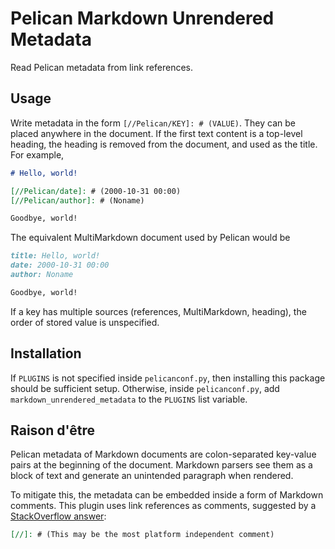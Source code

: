 Pelican Markdown Unrendered Metadata
====================================

Read Pelican metadata from link references.

Usage
-----

Write metadata in the form `[//Pelican/KEY]: # (VALUE)`.
They can be placed anywhere in the document.
If the first text content is a top-level heading,
the heading is removed from the document, and used as the title.
For example,

```md
# Hello, world!

[//Pelican/date]: # (2000-10-31 00:00)
[//Pelican/author]: # (Noname)

Goodbye, world!
```

The equivalent MultiMarkdown document used by Pelican would be

```md
title: Hello, world!
date: 2000-10-31 00:00
author: Noname

Goodbye, world!
```

If a key has multiple sources (references, MultiMarkdown, heading),
the order of stored value is unspecified.

Installation
------------

If `PLUGINS` is not specified inside `pelicanconf.py`,
then installing this package should be sufficient setup.
Otherwise, inside `pelicanconf.py`,
add `markdown_unrendered_metadata` to the `PLUGINS` list variable.

Raison d'être
-------------

Pelican metadata of Markdown documents
are colon-separated key-value pairs at the beginning of the document.
Markdown parsers see them as a block of text
and generate an unintended paragraph when rendered.

To mitigate this, the metadata can be embedded
inside a form of Markdown comments.
This plugin uses link references as comments, suggested by a
[StackOverflow answer](https://stackoverflow.com/a/20885980):

```md
[//]: # (This may be the most platform independent comment)
```
